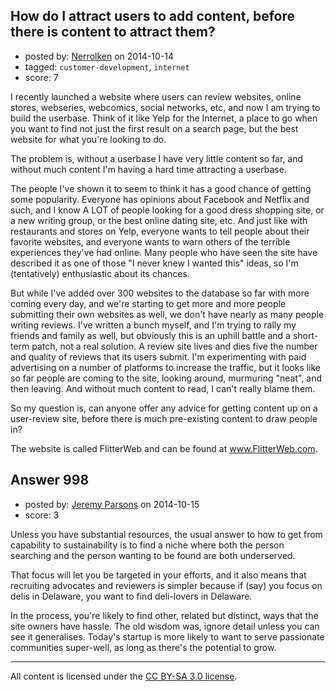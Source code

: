 ## How do I attract users to add content, before there is content to attract them?

- posted by: [Nerrolken](https://stackexchange.com/users/1518241/nerrolken) on 2014-10-14
- tagged: `customer-development`, `internet`
- score: 7

<p>I recently launched a website where users can review websites, online stores, webseries, webcomics, social networks, etc, and now I am trying to build the userbase. Think of it like Yelp for the Internet, a place to go when you want to find not just the first result on a search page, but the best website for what you're looking to do. </p>

<p>The problem is, without a userbase I have very little content so far, and without much content I'm having a hard time attracting a userbase.</p>

<p>The people I've shown it to seem to think it has a good chance of getting some popularity. Everyone has opinions about Facebook and Netflix and such, and I know A LOT of people looking for a good dress shopping site, or a new writing group, or the best online dating site, etc. And just like with restaurants and stores on Yelp, everyone wants to tell people about their favorite websites, and everyone wants to warn others of the terrible experiences they've had online. Many people who have seen the site have described it as one of those "I never knew I wanted this" ideas, so I'm (tentatively) enthusiastic about its chances.</p>

<p>But while I've added over 300 websites to the database so far with more coming every day, and we're starting to get more and more people submitting their own websites as well, we don't have nearly as many people writing reviews. I've written a bunch myself, and I'm trying to rally my friends and family as well, but obviously this is an uphill battle and a short-term patch, not a real solution. A review site lives and dies five the number and quality of reviews that its users submit. I'm experimenting with paid advertising on a number of platforms to increase the traffic, but it looks like so far people are coming to the site, looking around, murmuring "neat", and then leaving. And without much content to read, I can't really blame them.</p>

<p>So my question is, can anyone offer any advice for getting content up on a user-review site, before there is much pre-existing content to draw people in?</p>

<p>The website is called FlitterWeb and can be found at <a href="http://www.FlitterWeb.com">www.FlitterWeb.com</a>.</p>



## Answer 998

- posted by: [Jeremy Parsons](https://stackexchange.com/users/497810/jeremy-parsons) on 2014-10-15
- score: 3

<p>Unless you have substantial resources, the usual answer to how to get from capability to sustainability is to find a niche where both the person searching and the person wanting to be found are both underserved.</p>

<p>That focus will let you be targeted in your efforts, and it also means that recruiting advocates and reviewers is simpler because if (say) you focus on delis in Delaware, you want to find deli-lovers in Delaware.</p>

<p>In the process, you're likely to find other, related but distinct, ways that the site owners have hassle. The old wisdom was, ignore detail unless you can see it generalises. Today's startup is more likely to want to serve passionate communities super-well, as long as there's the potential to grow.</p>




---

All content is licensed under the [CC BY-SA 3.0 license](https://creativecommons.org/licenses/by-sa/3.0/).
